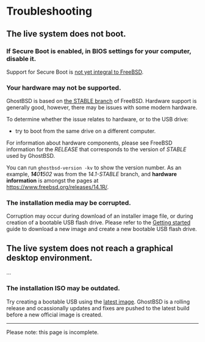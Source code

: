 Troubleshooting
===============

## The live system does not boot.

### If Secure Boot is enabled, in BIOS settings for your computer, disable it.

Support for Secure Boot is [not yet integral to FreeBSD](https://wiki.freebsd.org/SecureBoot).

### Your hardware may not be supported.

GhostBSD is based on [the STABLE branch](https://www.freebsd.org/where/#helptest) of FreeBSD.
Hardware support is generally good, however, there may be issues with some modern hardware.

To determine whether the issue relates to hardware, or to the USB drive:

- try to boot from the same drive on a different computer.

For information about hardware components, please see FreeBSD information for the _RELEASE_ that corresponds to the version of _STABLE_ used by GhostBSD.

You can run `ghostbsd-version -kv` to show the version number. As an example, _**14**0**1**502_ was from the _14.1-STABLE_ branch, and **hardware information** is amongst the pages at <https://www.freebsd.org/releases/14.1R/>.

### The installation media may be corrupted.

Corruption may occur during download of an installer image file, or during creation of a bootable USB flash drive.
Please refer to the [Getting started](getting-started.md) guide to download a new image and create a new bootable USB flash drive.

## The live system does not reach a graphical desktop environment.

…

### The installation ISO may be outdated.

Try creating a bootable USB using the [latest image](https://www.ghostbsd.org/download).
GhostBSD is a rolling release and ocassionally updates and fixes are pushed to the latest build before a new official image is created.

----

Please note: this page is incomplete.
